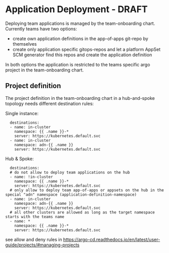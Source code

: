 # Application Deployment - DRAFT

Deploying team applications is managed by the team-onboarding chart. Currently teams have two options:

* create own application definitions in the app-of-apps git-repo by themselves
* create only application specific gitops-repos and let a platform AppSet SCM generator find this repos and create the application definition

In both options the application is restricted to the teams specific argo project in the team-onboarding chart.

## Project definition

The project definition in the team-onboarding chart in a hub-and-spoke topology needs different destination rules:

Single instance:

```
  destinations:
  - name: in-cluster
    namespace: {{ .name }}-*
    server: https://kubernetes.default.svc
  - name: in-cluster
    namespace: adn-{{ .name }}
    server: https://kubernetes.default.svc
```

Hub & Spoke:

```
  destinations:
  # do not allow to deploy team applications on the hub
  - name: !in-cluster
    namespace: {{ .name }}-*
    server: https://kubernetes.default.svc
  # only allow to deploy team app-of-apps or appsets on the hub in the special "adn" namespace (application-definition-namespace)
  - name: in-cluster
    namespace: adn-{{ .name }}
    server: https://kubernetes.default.svc
  # all other clusters are allowed as long as the target namespace starts with the teams name
  - name: *
    namespace: {{ .name }}-*
    server: https://kubernetes.default.svc
```

see allow and deny rules in https://argo-cd.readthedocs.io/en/latest/user-guide/projects/#managing-projects


